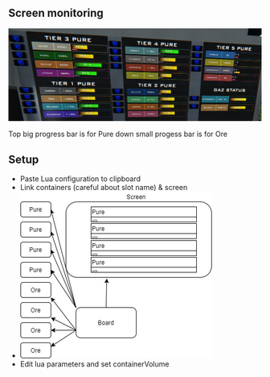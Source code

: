 ## Screen monitoring

![image](https://raw.githubusercontent.com/WilloneToT/oreMonitoring/master/example.png)

Top big progress bar is for Pure
down small progess bar is for Ore
## Setup
* Paste Lua configuration to clipboard
* Link containers (careful about slot name)  & screen 
* ![image](https://raw.githubusercontent.com/WilloneToT/oreMonitoring/master/schema.jpg)
* Edit lua parameters and set containerVolume
